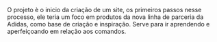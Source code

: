 O projeto è o inicio da criação de um site, os primeiros passos nesse processo, ele teria um foco em produtos da nova linha de parceria da Adidas, como base de criação e inspiração. Serve para ir aprendendo e aperfeiçoando em relação aos comandos.
